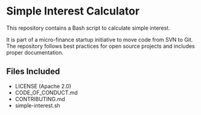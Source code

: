 # Simple Interest Calculator

This repository contains a Bash script to calculate simple interest.

It is part of a micro-finance startup initiative to move code from SVN to Git.
The repository follows best practices for open source projects and includes proper documentation.

## Files Included
- LICENSE (Apache 2.0)
- CODE_OF_CONDUCT.md
- CONTRIBUTING.md
- simple-interest.sh